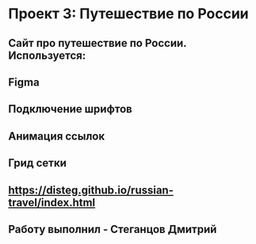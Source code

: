 # Проект 3: Путешествие по России

## Сайт про путешествие по России. Используется:
## Figma
## Подключение шрифтов
## Анимация ссылок
## Грид сетки

## https://disteg.github.io/russian-travel/index.html

## Работу выполнил - Стеганцов Дмитрий

